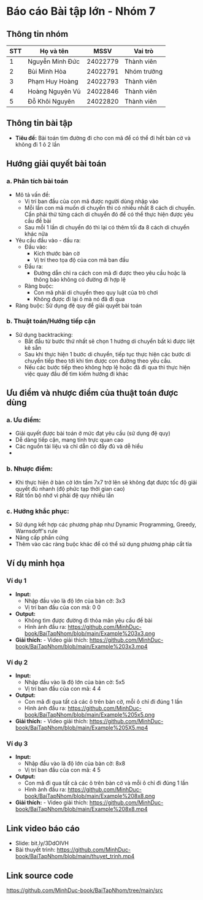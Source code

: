 # Báo cáo Bài tập lớn - Nhóm 7

## Thông tin nhóm
| STT | Họ và tên          | MSSV   | Vai trò      |
|-----|--------------------|--------|------------- |
| 1   | Nguyễn Minh Đức    | 24022779 | Thành viên |
| 2   | Bùi Minh Hòa       | 24022791 | Nhóm trưởng|
| 3   | Phạm Huy Hoàng     | 24022793 | Thành viên |
| 4   | Hoàng Nguyên Vũ    | 24022846 | Thành viên |
| 5   | Đỗ Khôi Nguyên     | 24022820 | Thành viên |

## Thông tin bài tập
- **Tiêu đề:** Bài toán tìm đường đi cho con mã để có thể đi hết bàn cờ và không đi 1 ô 2 lần

## Hướng giải quyết bài toán
### a. Phân tích bài toán
- Mô tả vấn đề:
    + Vị trí ban đầu của con mã được người dùng nhập vào
    + Mỗi lần con mã muốn di chuyển thì có nhiều nhất 8 cách di chuyển. Cần phải thử từng cách di chuyển đó để có thể thực hiện được yêu cầu đề bài
    + Sau mỗi 1 lần di chuyển đó thì lại có thêm tối đa 8 cách di chuyển khác nữa
- Yêu cầu đầu vào - đầu ra:
    + Đầu vào:
        * Kích thước bàn cờ
        * Vị trí theo tọa độ của con mã ban đầu
    + Đầu ra:
        * Đường dẫn chỉ ra cách con mã đi được theo yêu cầu hoặc là thông báo không có đường đi hợp lệ
    + Ràng buộc:
        * Con mã phải di chuyển theo quy luật của trò chơi
        * Không được đi lại ô mà nó đã đi qua
- Ràng buộc: Sử dụng đệ quy để giải quyết bài toán

### b. Thuật toán/Hướng tiếp cận
- Sử dụng backtracking:
    + Bắt đầu từ bước thứ nhất sẽ chọn 1 hướng di chuyển bất kì được liệt kê sẵn
    + Sau khi thực hiện 1 bước di chuyển, tiếp tục thực hiện các bước di chuyển tiếp theo tới khi tìm được con đường theo yêu cầu.
    + Nếu các bước tiếp theo không hợp lệ hoặc đã đi qua thì thực hiện việc quay đầu để tìm kiếm hướng đi khác

## Ưu điểm và nhược điểm của thuật toán được dùng
### a. Ưu điểm:
- Giải quyết được bài toán ở mức đạt yêu cầu (sử dụng đệ quy)
- Dễ dàng tiếp cận, mang tính trực quan cao
- Các nguồn tài liệu và chỉ dẫn có đầy đủ và dễ hiểu
- 
### b. Nhược điểm:
- Khi thực hiện ở bàn cờ lớn tầm 7x7 trở lên sẽ không đạt được tốc độ giải quyết đủ nhanh (độ phức tạp thời gian cao)
- Rất tốn bộ nhớ vì phải đệ quy nhiều lần

### c. Hướng khắc phục:
- Sử dụng kết hợp các phương pháp như Dynamic Programming, Greedy, Warnsdoff's rule
- Nâng cấp phần cứng
- Thêm vào các ràng buộc khác để có thể sử dụng phương pháp cắt tỉa

## Ví dụ minh họa
### Ví dụ 1
- **Input:** 
    - Nhập đầu vào là độ lớn của bàn cờ: 3x3
    - Vị trí ban đầu của con mã: 0 0
- **Output:**
    - Không tìm được đường đi thỏa mãn yêu cầu đề bài
    - Hình ảnh đầu ra: https://github.com/MinhDuc-book/BaiTapNhom/blob/main/Example%203x3.png
- **Giải thích:**
      - Video giải thích: https://github.com/MinhDuc-book/BaiTapNhom/blob/main/Example%203x3.mp4

### Ví dụ 2
- **Input:** 
    - Nhập đầu vào là độ lớn của bàn cờ: 5x5
    - Vị trí ban đầu của con mã: 4 4
- **Output:**
    - Con mã đi qua tất cả các ô trên bàn cờ, mỗi ô chỉ đi đúng 1 lần
    - Hình ảnh đầu ra: https://github.com/MinhDuc-book/BaiTapNhom/blob/main/Example%205x5.png
- **Giải thích:**
      - Video giải thích: https://github.com/MinhDuc-book/BaiTapNhom/blob/main/Example%205X5.mp4

### Ví dụ 3
- **Input:** 
    - Nhập đầu vào là độ lớn của bàn cờ: 8x8
    - Vị trí ban đầu của con mã: 4 5
- **Output:**
    - Con mã đi qua tất cả các ô trên bàn cờ và mỗi ô chỉ đi đúng 1 lần
    - Hình ảnh đầu ra: https://github.com/MinhDuc-book/BaiTapNhom/blob/main/Example%208x8.png
- **Giải thích:**
      - Video giải thích: https://github.com/MinhDuc-book/BaiTapNhom/blob/main/Example%208x8.mp4

## Link video báo cáo
- Slide: bit.ly/3DdOIVH
- Bài thuyết trình: https://github.com/MinhDuc-book/BaiTapNhom/blob/main/thuyet_trinh.mp4

## Link source code
https://github.com/MinhDuc-book/BaiTapNhom/tree/main/src
